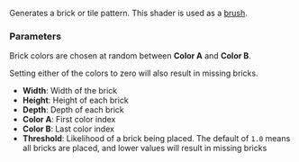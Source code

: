 Generates a brick or tile pattern. This shader is used as a [brush](#).

### Parameters

Brick colors are chosen at random between __Color A__ and __Color B__.

Setting either of the colors to zero will also result in missing bricks.

- **Width**: Width of the brick
- **Height**: Height of each brick
- **Depth**: Depth of each brick
- **Color A**: First color index
- **Color B**: Last color index
- **Threshold**: Likelihood of a brick being placed. The default of `1.0` means all bricks are placed, and lower values will result in missing bricks